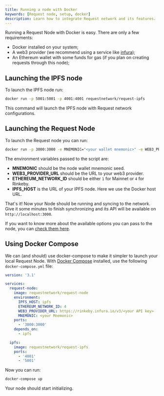 ```yaml
---
title: Running a node with Docker
keywords: [Request node, setup, docker]
description: Learn how to integrate Request network and its features.
---
```


Running a Request Node with Docker is easy. There are only a few requirements:

- Docker installed on your system;
- A web3 provider (we recommend using a service like [infura](https://infura.io));
- An Ethereum wallet with some funds for gas (if you plan on creating requests through this node);

## Launching the IPFS node

To launch the IPFS node run:

```bash
docker run -p 5001:5001 -p 4001:4001 requestnetwork/request-ipfs
```

This command will launch the IPFS node with Request network configurations.

## Launching the Request Node

To launch the Request node you can run:

```bash
docker run -p 3000:3000 -e MNEMONIC="<your wallet mnemonic>" -e WEB3_PROVIDER_URL="<your web3 provider url>" -e ETHEREUM_NETWORK_ID="<ethereum network id>" -e IPFS_HOST="host.docker.internal"  requestnetwork/request-node
```

The environment variables passed to the script are:

- **MNEMONIC** should be the node wallet mnemonic seed.
- **WEB3_PROVIDER_URL** should be the URL to your web3 provider.
- **ETHEREUM_NETWORK_ID** should be either `1` for Mainnet or `4` for Rinkeby.
- **IPFS_HOST** is the URL of your IPFS node. Here we use the Docker host URL.

That's it! Now your Node should be running and syncing to the network.
Give it some minutes to finish synchronizing and its API will be available on `http://localhost:3000`.

If you want to know more about the available options you can pass to the node, you can [check them here](https://github.com/RequestNetwork/requestNetwork/tree/master/packages/request-node#options).

## Using Docker Compose

We can (and should) use docker-compose to make it simpler to launch your local Request Node.
With [Docker Compose](https://docs.docker.com/compose/) installed, use the following `docker-compose.yml` file:

```yml
version: '3.1'

services:
  request-node:
    image: requestnetwork/request-node
    environment:
      IPFS_HOST: ipfs
      ETHEREUM_NETWORK_ID: 4
      WEB3_PROVIDER_URL: https://rinkeby.infura.io/v3/<your API key>
      MNEMONIC: <your Mnemonic>
    ports:
      - '3000:3000'
    depends_on:
      - ipfs

  ipfs:
    image: requestnetwork/request-ipfs
    ports:
      - '4001'
      - '5001'
```

Now you can run:

```bash
docker-compose up
```

Your node should start initializing.
